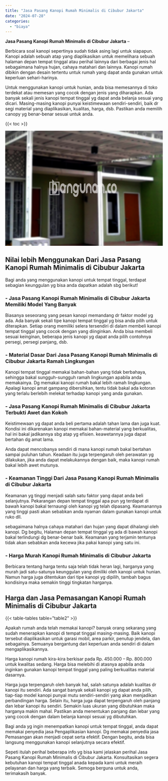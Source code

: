```yaml
---
title: "Jasa Pasang Kanopi Rumah Minimalis di Cibubur Jakarta"
date: "2024-07-28"
categories: 
  - "biaya"
---
```


**Jasa Pasang Kanopi Rumah Minimalis di Cibubur Jakarta** –

Berbicara soal kanopi sepertinya sudah tidak asing lagi untuk siapapun. Kanopi adalah sebuah atap yang diaplikasikan untuk memelihara sebuah halaman depan tempat tinggal atau perihal lainnya dari berbagai jenis hal sebagaimana halnya hujan, cahaya matahari dan lainnya. Kanopi rumah dibikin dengan desain tertentu untuk rumah yang dapat anda gunakan untuk keperluan sehari-harinya.

Untuk menggunakan kanopi untuk hunian, anda bisa memesannya di toko terdekat atau memesan yang cocok dengan jenis yang diharapkan. Ada banyak sekali jenis kanopi tempat tinggal yg dapat anda belanja sesuai yang dicari. Masing-masing kanopi punyai keistimewaan sendiri-sendiri, baik dr segi material yang diaplikasikan, kualitas, harga, dsb. Pastikan anda memilih canopy yg benar-benar sesuai untuk anda.

{{< toc >}}

![Jasa Pasang Kanopi Rumah Minimalis di Cibubur Jakarta](/images/harga-kanopi-minimalis-31.png)

## Nilai lebih Menggunakan Dari Jasa Pasang Kanopi Rumah Minimalis di Cibubur Jakarta

Bagi anda yang menggunakan kanopi untuk tempat tinggal, terdapat sebagian keunggulan yg bisa anda dapatkan adalah sbg berikut!

### \- Jasa Pasang Kanopi Rumah Minimalis di Cibubur Jakarta Memiliki Model Yang Banyak

Biasanya seseorang yang pesan kanopi memandang dr faktor model yg ada. Ada banyak sekali tipe kanopi tempat tinggal yg bisa anda pilih untuk diterapkan. Setiap orang memiliki selera tersendiri di dalam membeli kanopi tempat tinggal yang cocok dengan yang diinginkan. Anda bisa membeli sesuai keinginan, beberapa jenis kanopi yg dapat anda pilih contohnya persegi, persegi panjang, dsb.

### \- Material Dasar Dari Jasa Pasang Kanopi Rumah Minimalis di Cibubur Jakarta Ramah Lingkungan

Kanopi tempat tinggal memakai bahan-bahan yang tidak berbahaya, sehingga bakal sungguh-sungguh ramah lingkungan apabila anda memakainya. Dg memakai kanopi rumah bakal lebih ramah lingkungan. Apalagi kanopi amat gampang dibersihkan, tentu tidak bakal ada kotoran yang terlalu berlebih melekat terhadap kanopi yang anda gunakan.

### \- Jasa Pasang Kanopi Rumah Minimalis di Cibubur Jakarta Terbukti Awet dan Kokoh

Keistimewaan yg dapat anda beli pertama adalah tahan lama dan juga kuat. Kondisi ini dikarenakan kanopi memakai bahan-material yang berkualitas, hal ini bakal jadikannya sbg atap yg efisien. keawetannya juga dapat bertahan dg amat lama.

Anda dapat mencobanya sendiri di mana kanopi rumah bakal bertahan sampai puluhan tahun. Keadaan itu juga terpengaruh oleh perawatan yg dilakukan, jika anda dapat melakukannya dengan baik, maka kanopi rumah bakal lebih awet mutunya.

### \- Keamanan Tinggi Dari Jasa Pasang Kanopi Rumah Minimalis di Cibubur Jakarta

Keamanan yg tinggi menjadi salah satu faktor yang dapat anda beli selanjutnya. Pekarangan depan tempat tinggal apa pun yg terdapat di bawah kanopi bakal ternaungi oleh kanopi yg telah dipasang. Keamanannya yang tinggi pasti akan sebabkan anda nyaman dalam gunakan kanopi untuk ruko dll.

sebagaimana halnya cahaya matahari dan hujan yang dapat dihalangi oleh kanopi. Dg begitu, Halaman depan tempat tinggal yg ada di bawah kanopi bakal terlindungi dg benar-benar baik. Keamanan yang terjamin tentunya tidak akan sebabkan anda kecewa jika pakai kanopi yang satu ini.

### \- Harga Murah Kanopi Rumah Minimalis di Cibubur Jakarta

Berbicara tentang harga tentu saja telah tidak heran lagi, harganya yang murah jadi satu-satunya keunggulan yang dimiliki oleh kanopi untuk hunian. Namun harga juga ditentukan dari tipe kanopi yg dipilih, tambah bagus kondisinya maka semakin tinggi tingkatan harganya.

## Harga dan Jasa Pemasangan Kanopi Rumah Minimalis di Cibubur Jakarta

{{< table-tables table="table2" >}}

Apakah rumah anda telah memakai kanopi? banyak orang sekarang yang sudah menerapkan kanopi di tempat tinggal masing-masing. Baik kanopi tersebut diaplikasikan untuk garasi mobil, area parkir, penutup jendela, dan sebagainya. Semuanya bergantung dari keperluan anda sendiri di dalam mengaplikasikannya.

Harga kanopi rumah kira-kira berkisar pada Rp. 450.000 – Rp. 800.000 untuk kwalitas sedang. Harga bisa melebihi di atasnya apabila anda inginkan gunakan kanopi tempat tinggal yang paling berkualitas material dasarnya.

Harga juga terpengaruh oleh banyak hal, salah satunya adalah kualitas dr kanopi itu sendiri. Ada sangat banyak sekali kanopi yg dapat anda pilih, tiap-tiap model kanopi punyai mutu sendiri-sendiri yang akan menjadikan perbandingan harga. Selain itu, harga juga dapat terpengaruh oleh panjang dan lebar kanopi itu sendiri. Semakin luas ukuran yang dibutuhkan maka harganya makin mahal. Pastikan anda menentukan panjang dan lebar yang yang cocok dengan dalam belanja kanopi sesuai yg dibutuhkan.

Bagi anda yg ingin menempatkan kanopi untuk tempat tinggal, anda dapat memakai penyedia jasa Pengaplikasian kanopi. Dg memakai penyedia jasa Pemasangan akan menjadi cepat serta efektif. Dengan begitu, anda bisa langsung menggunakan kanopi selanjutnya secara efektif.

Sepeti itulah perihal beberapa info yg bisa kami jelaskan perihal Jasa Pasang Kanopi Rumah Minimalis di Cibubur Jakarta. Konsultasikan segera kebutuhan kanopi tempat tinggal anada kepada kami untuk meraih pelayanan dan harga yang terbaik. Semoga berguna untuk anda, terimakasih banyak.
